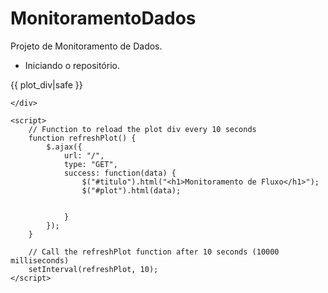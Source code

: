 # MonitoramentoDados
 Projeto de Monitoramento de Dados.


 * Iniciando o repositório.



 <!DOCTYPE html>
<html>
<head>
    <title>Plotly with Flask</title>
    <script src="https://cdn.plot.ly/plotly-latest.min.js"></script>
    <script src="https://code.jquery.com/jquery-3.6.0.min.js"></script>

<link rel="stylesheet" href="index.css">
</head>
<body>

  <div id="titulo">
    
  </div>
    <div id="plot">
        {{ plot_div|safe }}
        
         
    </div>
    

<tr></tr>


    <script>
        // Function to reload the plot div every 10 seconds
        function refreshPlot() {
            $.ajax({
                url: "/",
                type: "GET",
                success: function(data) {
                    $("#titulo").html("<h1>Monitoramento de Fluxo</h1>");
                    $("#plot").html(data);
                    
                  
                }
            });
        }

        // Call the refreshPlot function after 10 seconds (10000 milliseconds)
        setInterval(refreshPlot, 10);
    </script>
</body>
</html>

